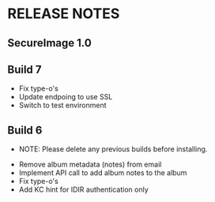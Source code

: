 # RELEASE NOTES

## SecureImage 1.0

## Build 7

- Fix type-o's
- Update endpoing to use SSL
- Switch to test environment

## Build 6

* NOTE: Please delete any previous builds before installing.

- Remove album metadata (notes) from email
- Implement API call to add album notes to the album
- Fix type-o's
- Add KC hint for IDIR authentication only
